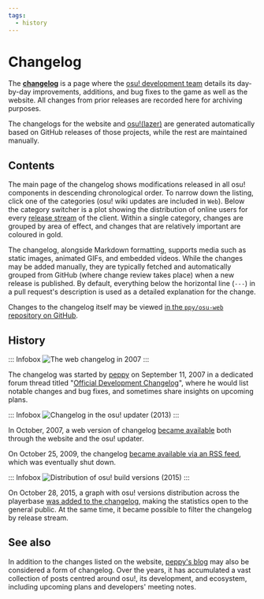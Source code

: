 ```yaml
---
tags:
  - history
---
```


# Changelog

<!-- for the purpose of learning the history through the Wayback Machine (https://web.archive.org/), the changelog is available at different URLs:
  - http://osu.ppy.sh/?p=changelog
  - http://osu.ppy.sh/p/changelog
--->

The **[changelog](https://osu.ppy.sh/home/changelog)** is a page where the [osu! development team](/wiki/People/Developers) details its day-by-day improvements, additions, and bug fixes to the game as well as the website. All changes from prior releases are recorded here for archiving purposes.

The changelogs for the website and [osu!(lazer)](/wiki/Client/Release_stream/Lazer) are generated automatically based on GitHub releases of those projects, while the rest are maintained manually.

## Contents

The main page of the changelog shows modifications released in all osu! components in descending chronological order. To narrow down the listing, click one of the categories (osu! wiki updates are included in `Web`). Below the category switcher is a plot showing the distribution of online users for every [release stream](/wiki/Client/Release_stream) of the client. Within a single category, changes are grouped by area of effect, and changes that are relatively important are coloured in gold.

The changelog, alongside Markdown formatting, supports media such as static images, animated GIFs, and embedded videos. While the changes may be added manually, they are typically fetched and automatically grouped from GitHub (where change review takes place) when a new release is published. By default, everything below the horizontal line (`---`) in a pull request's description is used as a detailed explanation for the change.

Changes to the changelog itself may be viewed [in the `ppy/osu-web` repository on GitHub](https://github.com/ppy/osu-web/pulls?q=is%3Apr+sort%3Aupdated-desc+label%3Aarea%3Achangelog).

## History

::: Infobox
![](img/changelog-web-2007.png "The web changelog in 2007")
:::

The changelog was started by [peppy](/wiki/People/peppy) on September 11, 2007 in a dedicated forum thread titled "[Official Development Changelog](https://osu.ppy.sh/community/forums/topics/15)", where he would list notable changes and bug fixes, and sometimes share insights on upcoming plans.

::: Infobox
![](img/changelog-osume-2013.png "Changelog in the osu! updater (2013)")
:::

In October, 2007, a web version of changelog [became available](https://osu.ppy.sh/community/forums/posts/2499) both through the website and the osu! updater.

On October 25, 2009, the changelog [became available via an RSS feed](https://osu.ppy.sh/community/forums/topics/19137), which was eventually shut down.

::: Infobox
![](img/build-propagation-graph-2015.png "Distribution of osu! build versions (2015)")
:::

On October 28, 2015, a graph with osu! versions distribution across the playerbase [was added to the changelog](https://web.archive.org/web/20151103161516/http://osu.ppy.sh:80/p/changelog), making the statistics open to the general public. At the same time, it became possible to filter the changelog by release stream.

## See also

In addition to the changes listed on the website, [peppy's blog](https://blog.ppy.sh/) may also be considered a form of changelog. Over the years, it has accumulated a vast collection of posts centred around osu!, its development, and ecosystem, including upcoming plans and developers' meeting notes.

